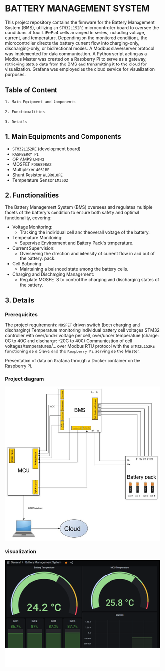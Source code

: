 # BATTERY MANAGEMENT SYSTEM 
This project repository contains the firmware for the Battery Management System (BMS), utilizing an `STM32L152RE` microcontroller board to oversee the conditions of four LiFePo4 cells arranged in series, including voltage, current, and temperature. Depending on the monitored conditions, the microcontroller directs the battery current flow into charging-only, discharging-only, or bidirectional modes. A Modbus slave/server protocol was implemented for data communication. A Python script acting as a Modbus Master was created on a Raspberry Pi to serve as a gateway, retrieving status data from the BMS and transmitting it to the cloud for visualization. Grafana was employed as the cloud service for visualization purposes.




## Table of Content  
	
	1. Main Equipment and Components 

	2. Functionalities

	3. Details 

	
## 1. Main Equipments and Components

* `STM32L152RE` (development board)
* `RASPBERRY PI`
* OP AMPS `LM342`
* MOSFET `FDS6898AZ`
* Multiplexer `4051BE`
* Shunt Resistor `WLBR010FE`
* Temperature Sensor `LM35DZ`


## 2. Functionalities

The Battery Management System (BMS) oversees and regulates multiple facets of the battery's condition to ensure both safety and optimal functionality, covering:
* Voltage Monitoring:
	* Tracking the individual cell and theoverall voltage of the battery.
* Temperature Monitoring:
	* Supervise Environment and Battery Pack's temperature.
* Current Supervision:
	* Overseeing the direction and intensity of current flow in and out of the battery. pack.
* Cell Balancing:
	* Maintaining a balanced state among the battery cells.
* Charging and Discharging Management:
	* Regulate MOSFETS to control the charging and discharging states of the battery.

## 3. Details
### Prerequisites
The project requirements: `MOSFET` driven switch (both charging and discharging) Temperature monitoring Individual battery cell voltages STM32 controller with over/under voltage per cell, over/under temperature (charge: 0C to 40C and discharge: -20C to 40C) Communication of cell voltages/temperatures/... over Modbus RTU protocol with the `STM32L152RE` functioning as a Slave and the `Raspberry Pi` serving as the Master.

Presentation of data on Grafana through a Docker container on the Raspberry Pi.


### Project diagram 

![diagram](https://github.com/ThinhLe279/Battery-Management-System/blob/master/Design/BlockDigram.jpg)

### visualization


![display](https://github.com/ThinhLe279/Battery-Management-System/blob/master/Data_visualization/data_grafana.png)
